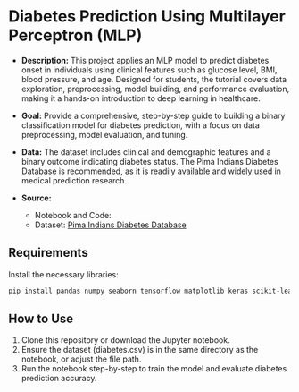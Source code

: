 # Diabetes Prediction Using Multilayer Perceptron (MLP)

- **Description:** This project applies an MLP model to predict diabetes onset in individuals using clinical features such as glucose level, BMI, blood pressure, and age. Designed for students, the tutorial covers data exploration, preprocessing, model building, and performance evaluation, making it a hands-on introduction to deep learning in healthcare.

- **Goal:** Provide a comprehensive, step-by-step guide to building a binary classification model for diabetes prediction, with a focus on data preprocessing, model evaluation, and tuning.

- **Data:** The dataset includes clinical and demographic features and a binary outcome indicating diabetes status. The Pima Indians Diabetes Database is recommended, as it is readily available and widely used in medical prediction research.

- **Source:** 
  - Notebook and Code: 
  - Dataset: [Pima Indians Diabetes Database](https://www.kaggle.com/uciml/pima-indians-diabetes-database)

## Requirements

Install the necessary libraries:

```bash
pip install pandas numpy seaborn tensorflow matplotlib keras scikit-learn
```

## How to Use

1. Clone this repository or download the Jupyter notebook.
2. Ensure the dataset (diabetes.csv) is in the same directory as the notebook, or adjust the file path.
3. Run the notebook step-by-step to train the model and evaluate diabetes prediction accuracy.
